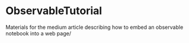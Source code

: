 # ObservableTutorial
Materials for the medium article describing how to embed an observable notebook into a web page/
